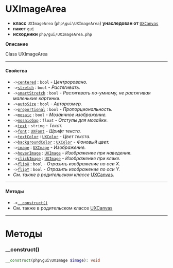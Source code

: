 # UXImageArea

- **класс** `UXImageArea` (`php\gui\UXImageArea`) **унаследован от** [`UXCanvas`](https://github.com/VenityStudio/android/tree/master/jphp-android-ext/api-docs/classes/php/gui/UXCanvas.ru.md)
- **пакет** `gui`
- **исходники** `php/gui/UXImageArea.php`

**Описание**

Class UXImageArea

---

#### Свойства

- `->`[`centered`](#prop-centered) : `bool` - _Центроровано._
- `->`[`stretch`](#prop-stretch) : `bool` - _Растягивать._
- `->`[`smartStretch`](#prop-smartstretch) : `bool` - _Растягивать по-умному, не растягивая маленькие картинки._
- `->`[`autoSize`](#prop-autosize) : `bool` - _Авторазмер._
- `->`[`proportional`](#prop-proportional) : `bool` - _Пропорциональность._
- `->`[`mosaic`](#prop-mosaic) : `bool` - _Мозаичное изображение._
- `->`[`mosaicGap`](#prop-mosaicgap) : `float` - _Отступы для мозайки._
- `->`[`text`](#prop-text) : `string` - _Текст._
- `->`[`font`](#prop-font) : [`UXFont`](https://github.com/VenityStudio/android/tree/master/jphp-android-ext/api-docs/classes/php/gui/text/UXFont.ru.md) - _Шрифт текста._
- `->`[`textColor`](#prop-textcolor) : [`UXColor`](https://github.com/VenityStudio/android/tree/master/jphp-android-ext/api-docs/classes/php/gui/paint/UXColor.ru.md) - _Цвет текста._
- `->`[`backgroundColor`](#prop-backgroundcolor) : [`UXColor`](https://github.com/VenityStudio/android/tree/master/jphp-android-ext/api-docs/classes/php/gui/paint/UXColor.ru.md) - _Фоновый цвет._
- `->`[`image`](#prop-image) : [`UXImage`](https://github.com/VenityStudio/android/tree/master/jphp-android-ext/api-docs/classes/php/gui/UXImage.ru.md) - _Изображение._
- `->`[`hoverImage`](#prop-hoverimage) : [`UXImage`](https://github.com/VenityStudio/android/tree/master/jphp-android-ext/api-docs/classes/php/gui/UXImage.ru.md) - _Изображение при наведении._
- `->`[`clickImage`](#prop-clickimage) : [`UXImage`](https://github.com/VenityStudio/android/tree/master/jphp-android-ext/api-docs/classes/php/gui/UXImage.ru.md) - _Изображение при клике._
- `->`[`flipX`](#prop-flipx) : `bool` - _Отразить изображение по оси X._
- `->`[`flipY`](#prop-flipy) : `bool` - _Отразить изображение по оси Y._
- *См. также в родительском классе* [UXCanvas](https://github.com/VenityStudio/android/tree/master/jphp-android-ext/api-docs/classes/php/gui/UXCanvas.ru.md).

---

#### Методы

- `->`[`__construct()`](#method-__construct)
- См. также в родительском классе [UXCanvas](https://github.com/VenityStudio/android/tree/master/jphp-android-ext/api-docs/classes/php/gui/UXCanvas.ru.md)

---
# Методы

<a name="method-__construct"></a>

### __construct()
```php
__construct(php\gui\UXImage $image): void
```